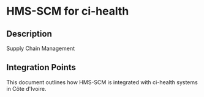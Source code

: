 # HMS-SCM for ci-health

## Description

Supply Chain Management

## Integration Points

This document outlines how HMS-SCM is integrated with ci-health systems in Côte d'Ivoire.

